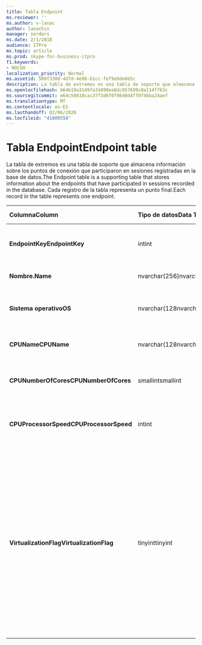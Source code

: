 ```yaml
---
title: Tabla Endpoint
ms.reviewer: ''
ms.author: v-lanac
author: lanachin
manager: serdars
ms.date: 2/1/2018
audience: ITPro
ms.topic: article
ms.prod: skype-for-business-itpro
f1.keywords:
- NOCSH
localization_priority: Normal
ms.assetid: 500f330d-4d7d-4e88-b1cc-fef9a9de6b5c
description: La tabla de extremos es una tabla de soporte que almacena información sobre los puntos de conexión que participaron en sesiones registradas en la base de datos. Cada registro de la tabla representa un punto final.
ms.openlocfilehash: b64b19a3149fa3d490ea8dc957699c0a114f763c
ms.sourcegitcommit: e64c50818cac37f3d6f0f96d0d4ff0f4bba24aef
ms.translationtype: MT
ms.contentlocale: es-ES
ms.lasthandoff: 02/06/2020
ms.locfileid: "41809558"
---
```

# <a name="endpoint-table"></a><span data-ttu-id="dec46-104">Tabla Endpoint</span><span class="sxs-lookup"><span data-stu-id="dec46-104">Endpoint table</span></span>
 
<span data-ttu-id="dec46-105">La tabla de extremos es una tabla de soporte que almacena información sobre los puntos de conexión que participaron en sesiones registradas en la base de datos.</span><span class="sxs-lookup"><span data-stu-id="dec46-105">The Endpoint table is a supporting table that stores information about the endpoints that have participated in sessions recorded in the database.</span></span> <span data-ttu-id="dec46-106">Cada registro de la tabla representa un punto final.</span><span class="sxs-lookup"><span data-stu-id="dec46-106">Each record in the table represents one endpoint.</span></span>
  
|<span data-ttu-id="dec46-107">**Columna**</span><span class="sxs-lookup"><span data-stu-id="dec46-107">**Column**</span></span>|<span data-ttu-id="dec46-108">**Tipo de datos**</span><span class="sxs-lookup"><span data-stu-id="dec46-108">**Data Type**</span></span>|<span data-ttu-id="dec46-109">**Clave o índice**</span><span class="sxs-lookup"><span data-stu-id="dec46-109">**Key/Index**</span></span>|<span data-ttu-id="dec46-110">**Detalles**</span><span class="sxs-lookup"><span data-stu-id="dec46-110">**Details**</span></span>|
|:-----|:-----|:-----|:-----|
|<span data-ttu-id="dec46-111">**EndpointKey**</span><span class="sxs-lookup"><span data-stu-id="dec46-111">**EndpointKey**</span></span> <br/> |<span data-ttu-id="dec46-112">int</span><span class="sxs-lookup"><span data-stu-id="dec46-112">int</span></span>  <br/> |<span data-ttu-id="dec46-113">Primary</span><span class="sxs-lookup"><span data-stu-id="dec46-113">Primary</span></span>  <br/> |<span data-ttu-id="dec46-114">Número único que identifica este punto final.</span><span class="sxs-lookup"><span data-stu-id="dec46-114">Unique number identifying this endpoint.</span></span>  <br/> |
|<span data-ttu-id="dec46-115">**Nombre.**</span><span class="sxs-lookup"><span data-stu-id="dec46-115">**Name**</span></span> <br/> |<span data-ttu-id="dec46-116">nvarchar(256)</span><span class="sxs-lookup"><span data-stu-id="dec46-116">nvarchar(256)</span></span>  <br/> |<span data-ttu-id="dec46-117">Solo</span><span class="sxs-lookup"><span data-stu-id="dec46-117">Unique</span></span>  <br/> |<span data-ttu-id="dec46-118">Nombre del extremo.</span><span class="sxs-lookup"><span data-stu-id="dec46-118">Endpoint name.</span></span>  <br/> |
|<span data-ttu-id="dec46-119">**Sistema operativo**</span><span class="sxs-lookup"><span data-stu-id="dec46-119">**OS**</span></span> <br/> |<span data-ttu-id="dec46-120">nvarchar(128</span><span class="sxs-lookup"><span data-stu-id="dec46-120">nvarchar(128)</span></span>  <br/> | <br/> |<span data-ttu-id="dec46-121">Sistema operativo (SO) del punto de conexión.</span><span class="sxs-lookup"><span data-stu-id="dec46-121">Operating system (OS) of the endpoint.</span></span>  <br/> |
|<span data-ttu-id="dec46-122">**CPUName**</span><span class="sxs-lookup"><span data-stu-id="dec46-122">**CPUName**</span></span> <br/> |<span data-ttu-id="dec46-123">nvarchar(128</span><span class="sxs-lookup"><span data-stu-id="dec46-123">nvarchar(128)</span></span>  <br/> ||<span data-ttu-id="dec46-124">Nombre de la CPU del extremo.</span><span class="sxs-lookup"><span data-stu-id="dec46-124">CPU name of the endpoint.</span></span>  <br/> |
|<span data-ttu-id="dec46-125">**CPUNumberOfCores**</span><span class="sxs-lookup"><span data-stu-id="dec46-125">**CPUNumberOfCores**</span></span> <br/> |<span data-ttu-id="dec46-126">smallint</span><span class="sxs-lookup"><span data-stu-id="dec46-126">smallint</span></span>  <br/> ||<span data-ttu-id="dec46-127">Número de núcleos de CPU del extremo.</span><span class="sxs-lookup"><span data-stu-id="dec46-127">Number of CPU cores of the endpoint.</span></span>  <br/> |
|<span data-ttu-id="dec46-128">**CPUProcessorSpeed**</span><span class="sxs-lookup"><span data-stu-id="dec46-128">**CPUProcessorSpeed**</span></span> <br/> |<span data-ttu-id="dec46-129">int</span><span class="sxs-lookup"><span data-stu-id="dec46-129">int</span></span>  <br/> ||<span data-ttu-id="dec46-130">Velocidad del procesador de la CPU del punto de conexión.</span><span class="sxs-lookup"><span data-stu-id="dec46-130">CPU processor speed of the endpoint.</span></span>  <br/> |
|<span data-ttu-id="dec46-131">**VirtualizationFlag**</span><span class="sxs-lookup"><span data-stu-id="dec46-131">**VirtualizationFlag**</span></span> <br/> |<span data-ttu-id="dec46-132">tinyint</span><span class="sxs-lookup"><span data-stu-id="dec46-132">tinyint</span></span>  <br/> || <span data-ttu-id="dec46-133">Marcador de bits que indica si el sistema se está ejecutando en un entorno virtualizado:</span><span class="sxs-lookup"><span data-stu-id="dec46-133">Bit flag that indicates if the system is running in a virtualized environment:</span></span> <br/>  <span data-ttu-id="dec46-134">0x0000-ninguna</span><span class="sxs-lookup"><span data-stu-id="dec46-134">0x0000 - None</span></span> <br/>  <span data-ttu-id="dec46-135">0x0001: HyperV</span><span class="sxs-lookup"><span data-stu-id="dec46-135">0x0001 - HyperV</span></span> <br/>  <span data-ttu-id="dec46-136">0x0002-VMWare</span><span class="sxs-lookup"><span data-stu-id="dec46-136">0x0002 - VMWare</span></span> <br/>  <span data-ttu-id="dec46-137">0x0004-Virtual PC</span><span class="sxs-lookup"><span data-stu-id="dec46-137">0x0004 - Virtual PC</span></span> <br/>  <span data-ttu-id="dec46-138">0x0008: Xen PC</span><span class="sxs-lookup"><span data-stu-id="dec46-138">0x0008 - Xen PC</span></span> <br/> |
   

